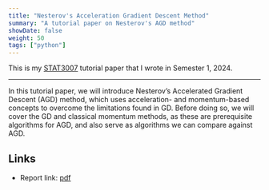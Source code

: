 ```yaml
---
title: "Nesterov's Acceleration Gradient Descent Method"
summary: "A tutorial paper on Nesterov's AGD method"
showDate: false
weight: 50
tags: ["python"]
---
```


This is my [STAT3007](https://my.uq.edu.au/programs-courses/course.html?course_code=STAT3007) tutorial paper that I wrote in Semester 1, 2024.

---

In this tutorial paper, we will introduce Nesterov’s Accelerated Gradient Descent (AGD) method, which uses acceleration- and momentum-based concepts to overcome the limitations found in GD. Before doing so, we will cover the GD and classical momentum methods, as these are prerequisite algorithms for AGD, and also serve as algorithms we can compare against AGD.

## Links

* Report link: [pdf](/projects/nesterov-agd-tute-paper/tutorial.pdf)
